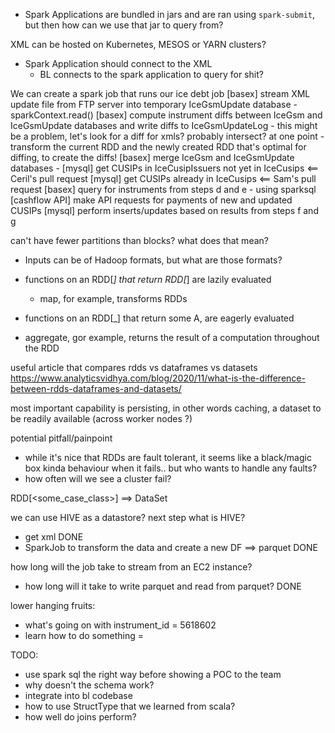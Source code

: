 - Spark Applications are bundled in jars and are ran using `spark-submit`, but then how can we use that jar to query from? 

XML can be hosted on Kubernetes, MESOS or YARN clusters?
- Spark Application should connect to the XML
  - BL connects to the spark application to query for shit?

We can create a spark job that runs our ice debt job
  [basex] stream XML update file from FTP server into temporary IceGsmUpdate database
    - sparkContext.read()
  [basex] compute instrument diffs between IceGsm and IceGsmUpdate databases and write diffs to IceGsmUpdateLog
    - this might be a problem, let's look for a diff for xmls? probably intersect? at one point
    - transform the current RDD and the newly created RDD that's optimal for diffing, to create the diffs!
  [basex] merge IceGsm and IceGsmUpdate databases
    - 
  [mysql] get CUSIPs in IceCusipIssuers not yet in IceCusips <== Ceril's pull request
  [mysql] get CUSIPs already in IceCusips <== Sam's pull request
  [basex] query for instruments from steps d and e
    - using sparksql
  [cashflow API] make API requests for payments of new and updated CUSIPs
  [mysql] perform inserts/updates based on results from steps f and g

can't have fewer partitions than blocks? what does that mean?

- Inputs can be of Hadoop formats, but what are those formats?

- functions on an RDD[_] that return RDD[_] are lazily evaluated
  - map, for example, transforms RDDs
- functions on an RDD[_] that return some A, are eagerly evaluated
 - aggregate, gor example, returns the result of a computation throughout the RDD



useful article that compares rdds vs dataframes vs datasets
https://www.analyticsvidhya.com/blog/2020/11/what-is-the-difference-between-rdds-dataframes-and-datasets/


most important capability is persisting, in other words caching, a dataset to be readily available (across worker nodes ?)




potential pitfall/painpoint
- while it's nice that RDDs are fault tolerant, it seems like a black/magic box kinda behaviour when it fails.. but who wants to handle any faults?
- how often will we see a cluster fail?


RDD[<some_case_class>] ==> DataSet

we can use HIVE as a datastore? next step what is HIVE?

- get xml DONE
- SparkJob to transform the data and create a new DF ==> parquet DONE

how long will the job take to stream from an EC2 instance?
- how long will it take to write parquet and read from parquet? DONE

lower hanging fruits:
- what's going on with instrument_id = 5618602
- learn how to do something = 

TODO:
- use spark sql the right way before showing a POC to the team
- why doesn't the schema work?
- integrate into bl codebase
- how to use StructType that we learned from scala?
- how well do joins perform?